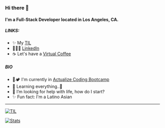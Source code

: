 ### Hi there 👋

#### I'm a Full-Stack Developer located in Los Angeles, CA.

<!-- ##### NOW

- ✨ Crafted last [Laracon Online](https://laracon.net) website;
- 🇵🇹 Planing the "Tuga-Co-Op";
- 🍑 What about this? -->

##### LINKS:

- ✨ My [TIL](https://github.com/pedrotchang/til)
- 🙆🏻‍♂️ [LinkedIn](https://linkedin.com/in/pedrotchang)
- ☕️ Let's have a [Virtual Coffee](https://calendly.com/pedrotchang)


##### BIO

- 🥾🏕 I'm currently in [Actualize Coding Bootcamp](http://anyonecanlearntocode.com/)
- 🌱 Learning everything..🤣
- 🤔 I’m looking for help with life, how do I start?
- ✨ Fun fact: I'm a Latino Asian

---

[![TIL](https://github-readme-stats.vercel.app/api/pin/?username=pedrotchang&repo=TIL)](https://github.com/pedrotchang/til)

[![Stats](https://github-readme-stats.vercel.app/api?username=pedrotchang&theme=gruvbox&show_iconse=true)](https://github.com/anuraghazra/github-readme-stats)




<!-- - 🌍 I'm mostly active within the ** Community**
- 💅 Designed: @pestphp, [NorthMeetsSouth.audio](https://www.northmeetssouth.audio), [ThenPing.me](https://thenping.me), [HappydDev.fm](https://www.happydev.fm), etc… 
- ⚙️ I work in: `.ruby`, `.rails`, `.js`, `.html`, `.css`, `.vue`
-->
